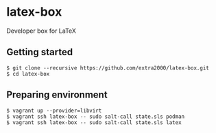 # latex-box

Developer box for LaTeX


## Getting started

```
$ git clone --recursive https://github.com/extra2000/latex-box.git
$ cd latex-box
```


## Preparing environment

```
$ vagrant up --provider=libvirt
$ vagrant ssh latex-box -- sudo salt-call state.sls podman
$ vagrant ssh latex-box -- sudo salt-call state.sls latex
```
